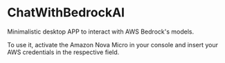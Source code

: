 # ChatWithBedrockAI
Minimalistic desktop APP to interact with AWS Bedrock's models.

To use it, activate the Amazon Nova Micro in your console and insert your AWS credentials in the respective field.
